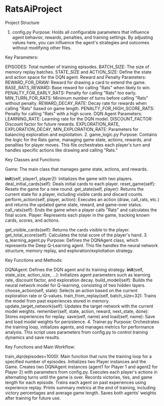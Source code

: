 # RatsAiProject
Project Structure
1. config.py
Purpose: Holds all configurable parameters that influence agent behavior, rewards, penalties, and training settings. By adjusting values here, you can influence the agent's strategies and outcomes without modifying other files.

Key Parameters:

EPISODES: Total number of training episodes.
BATCH_SIZE: The size of memory replay batches.
STATE_SIZE and ACTION_SIZE: Define the state and action space for the DQN agent.
Reward and Penalty Parameters:
REWARD_FOR_DRAW: Reward for drawing a card to extend the game.
BASE_RATS_REWARD: Base reward for calling "Rats" when likely to win.
PENALTY_FOR_EARLY_RATS: Penalty for calling "Rats" too early.
MIN_TURN_FOR_RATS: Minimum number of turns before calling "Rats" without penalty.
REWARD_DECAY_RATE: Decay rate for rewards when calling "Rats" based on game length.
PENALTY_FOR_HIGH_SCORE_RATS: Penalty for calling "Rats" with a high score.
DQN Agent Parameters:
LEARNING_RATE: Learning rate for the DQN model.
DISCOUNT_FACTOR: Discount factor for future rewards.
EXPLORATION_RATE, EXPLORATION_DECAY, MIN_EXPLORATION_RATE: Parameters for balancing exploration and exploitation.
2. game_logic.py
Purpose: Contains the logic for the Rats game, managing game state, actions, rewards, and penalties for player moves. This file orchestrates each player's turn and handles specific actions like drawing and calling "Rats."

Key Classes and Functions:

Game: The main class that manages game state, actions, and rewards.

__init__(self, player1, player2): Initializes the game with two players.
deal_initial_cards(self): Deals initial cards to each player.
reset_game(self): Resets the game for a new round.
get_state(self, player): Returns the current state for a player, including visible cards and discard counts.
perform_action(self, player, action): Executes an action (draw, call_rats, etc.) and returns the updated game state, reward, and game-over status.
call_rats(self): Ends the game when a player calls "Rats" and calculates the final score.
Player: Represents each player in the game, tracking known cards, scores, and actions.

get_visible_cards(self): Returns the cards visible to the player.
get_total_score(self): Calculates the total score of the player's hand.
3. q_learning_agent.py
Purpose: Defines the DQNAgent class, which represents the Deep Q-Learning agent. This file handles the neural network structure, memory replay, and exploration/exploitation strategy.

Key Functions and Methods:

DQNAgent: Defines the DQN agent and its training strategy.
__init__(self, state_size, action_size, ...): Initializes agent parameters such as learning rate, discount factor, and exploration decay.
build_model(self): Builds the neural network model for Q-learning, consisting of two hidden layers.
choose_action(self, state): Selects an action based on the current exploration rate or Q-values.
train_from_replay(self, batch_size=32): Trains the model from past experiences stored in memory.
update_target_network(self): Updates the target network with the current model weights.
remember(self, state, action, reward, next_state, done): Stores experiences for replay.
save(self, name) and load(self, name): Save and load model weights for persistence.
4. Trainer.py
Purpose: Orchestrates the training loop, initializes agents, and manages metrics for performance analysis. This script uses parameters from config.py to control training dynamics and save results.

Key Functions and Main Workflow:

train_dqn(episodes=1000): Main function that runs the training loop for a specified number of episodes.
Initializes two Player instances and the Game.
Creates two DQNAgent instances (agent1 for Player 1 and agent2 for Player 2) with parameters from config.py.
Executes each player's actions in alternating turns until the game is over.
Records victories, ties, and game length for each episode.
Trains each agent on past experiences using experience replay.
Prints summary metrics at the end of training, including victory percentages and average game length.
Saves both agents’ weights after training for future use.
